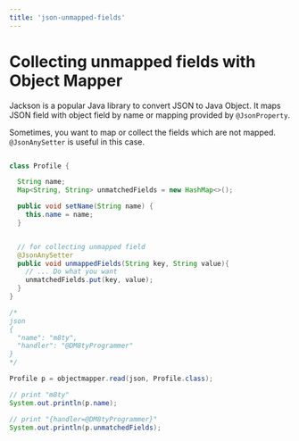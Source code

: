 ```yaml
---
title: 'json-unmapped-fields'
---
```


# Collecting unmapped fields with Object Mapper

Jackson is a popular Java library to convert JSON to Java Object. It maps JSON field with object field by name or mapping provided by `@JsonProperty`.

Sometimes, you want to map or collect the fields which are not mapped. `@JsonAnySetter` is useful in this case.

```java

class Profile {

  String name;
  Map<String, String> unmatchedFields = new HashMap<>();

  public void setName(String name) {
    this.name = name;
  }


  // for collecting unmapped field
  @JsonAnySetter
  public void unmappedFields(String key, String value){
    // ... Do what you want
    unmatchedFields.put(key, value);
  }
}
```

```java
/*
json
{
  "name": "m8ty",
  "handler": "@DM8tyProgrammer"
}
*/

Profile p = objectmapper.read(json, Profile.class);

// print "m8ty"
System.out.println(p.name);

// print "{handler=@DM8tyProgrammer}"
System.out.println(p.unmatchedFields);

```
